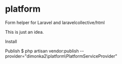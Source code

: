# platform
Form helper for Laravel and laravelcollective/html

This is just an idea. 

Install

Publish 
$ php artisan vendor:publish --provider="dimonka2\platform\PlatformServiceProvider"
